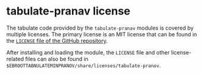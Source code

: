 # tabulate-pranav license

The tabulate code provided by the `tabulate-pranav` modules is covered by multiple
licenses. The primary license is an MIT license that can be found in the
[`LICENSE` file of the GitHub repository](https://github.com/p-ranav/tabulate/blob/master/LICENSE).

After installing and loading the module, the `LICENSE` file and other license-related
files can also be found in
`$EBROOTTABNULATEMINPRANOV/share/licenses/tabulate-pranov`.
